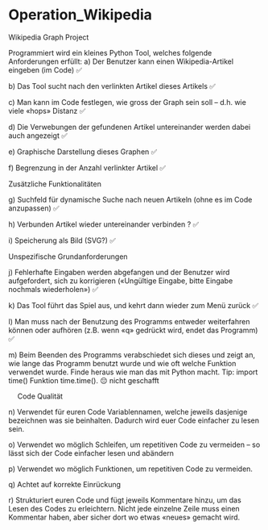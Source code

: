 # Operation_Wikipedia
Wikipedia Graph Project




Programmiert wird ein kleines Python Tool, welches folgende Anforderungen erfüllt:
a)	Der Benutzer kann einen Wikipedia-Artikel eingeben (im Code) ✅

b)	Das Tool sucht nach den verlinkten Artikel dieses Artikels ✅

c)	Man kann im Code festlegen, wie gross der Graph sein soll – d.h. wie viele «hops» Distanz ✅

d)	Die Verwebungen der gefundenen Artikel untereinander werden dabei auch angezeigt ✅

e)	Graphische Darstellung dieses Graphen ✅

f)	Begrenzung in der Anzahl verlinkter Artikel ✅

Zusätzliche Funktionalitäten

g)	Suchfeld für dynamische Suche nach neuen Artikeln (ohne es im Code anzupassen) ✅

h)	Verbunden Artikel wieder untereinander verbinden ? ✅

i)	Speicherung als Bild (SVG?) ✅

Unspezifische Grundanforderungen 

j)	Fehlerhafte Eingaben werden abgefangen und der Benutzer wird aufgefordert, sich zu korrigieren («Ungültige Eingabe, bitte Eingabe nochmals wiederholen») ✅

k)	Das Tool führt das Spiel aus, und kehrt dann wieder zum Menü zurück ✅

l)	Man muss nach der Benutzung des Programms entweder weiterfahren können oder aufhören (z.B. wenn «q» gedrückt wird, endet das Programm) ✅

m)	Beim Beenden des Programms verabschiedet sich dieses und zeigt an, wie lange das Programm benutzt wurde und wie oft welche Funktion verwendet wurde. Finde heraus wie man das mit Python macht. Tip: import time() Funktion time.time(). 😔 nicht geschafft


 
Code Qualität

n)	Verwendet für euren Code Variablennamen, welche jeweils dasjenige bezeichnen was sie beinhalten. Dadurch wird euer Code einfacher zu lesen sein. 

o)	Verwendet wo möglich Schleifen, um repetitiven Code zu vermeiden – so lässt sich der Code einfacher lesen und abändern

p)	Verwendet wo möglich Funktionen, um repetitiven Code zu vermeiden.

q)	Achtet auf korrekte Einrückung

r)	Strukturiert euren Code und fügt jeweils Kommentare hinzu, um das Lesen des Codes zu erleichtern. Nicht jede einzelne Zeile muss einen Kommentar haben, aber sicher dort wo etwas «neues» gemacht wird.



